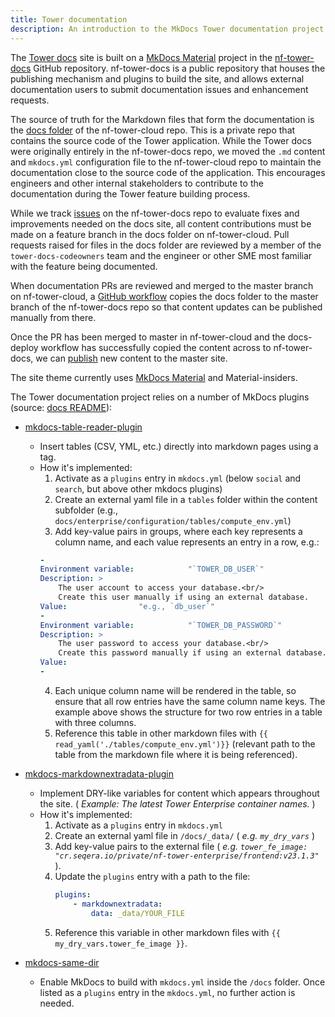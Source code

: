 ```yaml
---
title: Tower documentation
description: An introduction to the MkDocs Tower documentation project
---
```


The [Tower docs](https://help.tower.nf) site is built on a [MkDocs Material](https://squidfunk.github.io/mkdocs-material/) project in the [nf-tower-docs](https://github.com/seqeralabs/nf-tower-docs) GitHub repository. nf-tower-docs is a public repository that houses the publishing mechanism and plugins to build the site, and allows external documentation users to submit documentation issues and enhancement requests. 

The source of truth for the Markdown files that form the documentation is the [docs folder](https://github.com/seqeralabs/nf-tower-cloud/tree/master/docs) of the nf-tower-cloud repo. This is a private repo that contains the source code of the Tower application. While the Tower docs were originally entirely in the nf-tower-docs repo, we moved the `.md` content and `mkdocs.yml` configuration file to the nf-tower-cloud repo to maintain the documentation close to the source code of the application. This encourages engineers and other internal stakeholders to contribute to the documentation during the Tower feature building process. 

While we track [issues](https://github.com/seqeralabs/nf-tower-docs/issues) on the nf-tower-docs repo to evaluate fixes and improvements needed on the docs site, all content contributions must be made on a feature branch in the docs folder on nf-tower-cloud. Pull requests raised for files in the docs folder are reviewed by a member of the `tower-docs-codeowners` team and the engineer or other SME most familiar with the feature being documented. 

When documentation PRs are reviewed and merged to the master branch on nf-tower-cloud, a [GitHub workflow](https://github.com/seqeralabs/nf-tower-cloud/blob/master/.github/workflows/docs_deploy.yml) copies the docs folder to the master branch of the nf-tower-docs repo so that content updates can be published manually from there. 

Once the PR has been merged to master in nf-tower-cloud and the docs-deploy workflow has successfully copied the content across to nf-tower-docs, we can [publish](./publish.md) new content to the master site. 

The site theme currently uses [MkDocs Material](https://squidfunk.github.io/mkdocs-material/) and Material-insiders. 

The Tower documentation project relies on a number of MkDocs plugins (source: [docs README](https://github.com/seqeralabs/nf-tower-cloud/blob/master/docs/README.md)):

- [mkdocs-table-reader-plugin](https://timvink.github.io/mkdocs-table-reader-plugin/)
    - Insert tables (CSV, YML, etc.) directly into markdown pages using a tag.
    - How it's implemented:
        1. Activate as a `plugins` entry in `mkdocs.yml` (below `social` and `search`, but above other mkdocs plugins)
        2. Create an external yaml file in a `tables` folder within the content subfolder (e.g., `docs/enterprise/configuration/tables/compute_env.yml`)
        3. Add key-value pairs in groups, where each key represents a column name, and each value represents an entry in a row, e.g.:
        ```yaml
        -
        Environment variable:            "`TOWER_DB_USER`"
        Description: >
            The user account to access your database.<br/>
            Create this user manually if using an external database.
        Value:                "e.g., `db_user`"
        -
        Environment variable:            "`TOWER_DB_PASSWORD`"
        Description: >
            The user password to access your database.<br/>
            Create this password manually if using an external database.
        Value:
        -
        ```
        4. Each unique column name will be rendered in the table, so ensure that all row entries have the same column name keys. The example above shows the structure for two row entries in a table with three columns.
        5. Reference this table in other markdown files with `{{ read_yaml('./tables/compute_env.yml')}}` (relevant path to the table from the markdown file where it is being referenced).

- [mkdocs-markdownextradata-plugin](https://github.com/rosscdh/mkdocs-markdownextradata-plugin)
    - Implement DRY-like variables for content which appears throughout the site. ( _Example: The latest Tower Enterprise container names._ )
    - How it's implemented:
        1. Activate as a `plugins` entry in `mkdocs.yml`
        2. Create an external yaml file in `/docs/_data/` ( _e.g. `my_dry_vars`_ )
        3. Add key-value pairs to the external file ( _e.g. `tower_fe_image: "cr.seqera.io/private/nf-tower-enterprise/frontend:v23.1.3"`_ ).
        4. Update the `plugins` entry with a path to the file:
            ```yaml
            plugins:
                - markdownextradata:
                    data: _data/YOUR_FILE
            ```
        5. Reference this variable in other markdown files with `{{ my_dry_vars.tower_fe_image }}`.

- [mkdocs-same-dir](https://github.com/oprypin/mkdocs-same-dir)
    - Enable MkDocs to build with `mkdocs.yml` inside the `/docs` folder. Once listed as a `plugins` entry in the `mkdocs.yml`, no further action is needed.